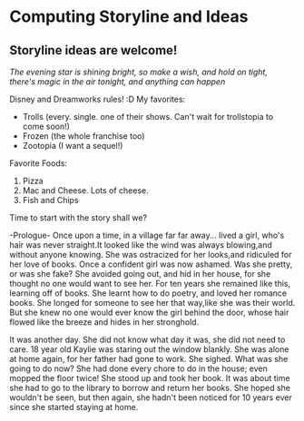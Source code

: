 # Computing Storyline and Ideas
## Storyline ideas are welcome!

*The evening star is shining bright, so make a wish, and hold on tight,*
*there's magic in the air tonight,*
*and anything can happen*

Disney and Dreamworks rules! :D
My favorites:
* Trolls (every. single. one of their shows. Can't wait for trollstopia to come soon!)
* Frozen (the whole franchise too)
* Zootopia (I want a sequel!)

Favorite Foods:
1. Pizza 
2. Mac and Cheese. Lots of cheese.
3. Fish and Chips 

Time to start with the story shall we?

-Prologue-
Once upon a time, in a village far far away... lived a girl, who's hair was never straight.It looked like the wind was always blowing,and without anyone knowing.
She was ostracized for her looks,and ridiculed for her love of books.
Once a confident girl was now ashamed. Was she pretty, or was she fake?
She avoided going out, and hid in her house, for she thought no one would want to see her.
For ten years she remained like this, learning off of books.
She learnt how to do poetry, and loved her romance books.
She longed for someone to see her that way,like she was their world.
But she knew no one would ever know the girl behind the door,
whose hair flowed like the breeze and hides in her stronghold.

It was another day. She did not know what day it was, she did not need to care. 18 year old Kaylie was staring out the window blankly. She was alone at home again, for her father had gone to work.
She sighed. What was she going to do now? She had done every chore to do in the house; even mopped the floor twice!
She stood up and took her book. It was about time she had to go to the library to borrow and return her books. She hoped she wouldn't be seen, but then again, she hadn't been noticed for 10 years ever since she started staying at home.
